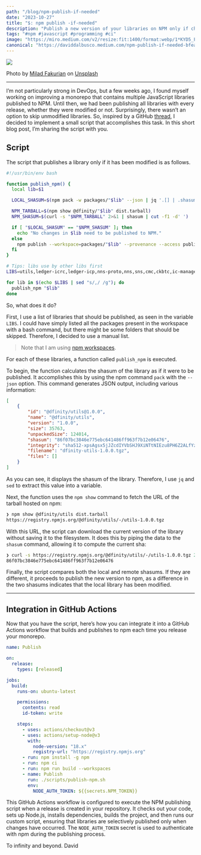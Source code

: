 ```yaml
---
path: "/blog/npm-publish-if-needed"
date: "2023-10-27"
title: "$: npm publish -if-needed"
description: "Publish a new version of your libraries on NPM only if changes have been made."
tags: "#npm #javascript #programming #ci"
image: "https://miro.medium.com/v2/resize:fit:1400/format:webp/1*KYD5_FMmuJCIbp2--hBcvA.jpeg"
canonical: "https://daviddalbusco.medium.com/npm-publish-if-needed-bfeaa781dfd0"
---
```


![](https://cdn-images-1.medium.com/max/6720/1*KYD5_FMmuJCIbp2--hBcvA.jpeg)

Photo by [Milad Fakurian](https://unsplash.com/fr/@fakurian?utm_content=creditCopyText&utm_medium=referral&utm_source=unsplash) on [Unsplash](https://unsplash.com/fr/photos/tableau-abstrait-rose-vert-et-bleu-UYgrVfIhBec?utm_content=creditCopyText&utm_medium=referral&utm_source=unsplash)

---

I’m not particularly strong in DevOps, but a few weeks ago, I found myself working on improving a monorepo that contains multiple JavaScript libraries published to NPM. Until then, we had been publishing all libraries with every release, whether they were modified or not. Surprisingly, there wasn’t an option to skip unmodified libraries. So, inspired by a GitHub [thread](https://github.com/npm/rfcs/issues/466), I decided to implement a small script that accomplishes this task. In this short blog post, I’m sharing the script with you.

## Script

The script that publishes a library only if it has been modified is as follows.

```bash
#!/usr/bin/env bash

function publish_npm() {
  local lib=$1

  LOCAL_SHASUM=$(npm pack -w packages/"$lib" --json | jq '.[] | .shasum' | sed -r 's/^"|"$//g')

  NPM_TARBALL=$(npm show @dfinity/"$lib" dist.tarball)
  NPM_SHASUM=$(curl -s "$NPM_TARBALL" 2>&1 | shasum | cut -f1 -d' ')

  if [ "$LOCAL_SHASUM" == "$NPM_SHASUM" ]; then
    echo "No changes in $lib need to be published to NPM."
  else
    npm publish --workspace=packages/"$lib" --provenance --access public
  fi
}

# Tips: libs use by other libs first
LIBS=utils,ledger-icrc,ledger-icp,nns-proto,nns,sns,cmc,ckbtc,ic-management

for lib in $(echo $LIBS | sed "s/,/ /g"); do
  publish_npm "$lib"
done
```

So, what does it do?

First, I use a list of libraries that should be published, as seen in the variable `LIBS`. I could have simply listed all the packages present in the workspace with a bash command, but there might be some folders that should be skipped. Therefore, I decided to use a manual list.

> Note that I am using [npm workspaces](https://docs.npmjs.com/cli/v7/using-npm/workspaces).

For each of these libraries, a function called `publish_npm` is executed.

To begin, the function calculates the shasum of the library as if it were to be published. It accomplishes this by using the npm command `pack` with the `--json` option. This command generates JSON output, including various information:

```json
[
	{
		"id": "@dfinity/utils@1.0.0",
		"name": "@dfinity/utils",
		"version": "1.0.0",
		"size": 35763,
		"unpackedSize": 124014,
		"shasum": "86f07bc3846e775ebc641486ff963f7b12e06476",
		"integrity": "sha512-xpsAgsx5jJZcdIYVbSHJ9XiNTtNIEzu8PH6Z2ALfYzF5an6B1HHTOGmhGUfLFBiEbQAyGb0zULcqBUV6lFVlCg==",
		"filename": "dfinity-utils-1.0.0.tgz",
		"files": []
	}
]
```

As you can see, it displays the shasum of the library. Therefore, I use `jq` and `sed` to extract this value into a variable.

Next, the function uses the `npm show` command to fetch the URL of the tarball hosted on npm:

```bash
❯ npm show @dfinity/utils dist.tarball
https://registry.npmjs.org/@dfinity/utils/-/utils-1.0.0.tgz
```

With this URL, the script can download the current version of the library without saving it to the filesystem. It does this by piping the data to the `shasum` command, allowing it to compute the current sha:

```bash
❯ curl -s https://registry.npmjs.org/@dfinity/utils/-/utils-1.0.0.tgz 2>&1 | shasum | cut -f1 -d' '
86f07bc3846e775ebc641486ff963f7b12e06476
```

Finally, the script compares both the local and remote shasums. If they are different, it proceeds to publish the new version to npm, as a difference in the two shasums indicates that the local library has been modified.

---

## Integration in GitHub Actions

Now that you have the script, here’s how you can integrate it into a GitHub Actions workflow that builds and publishes to npm each time you release your monorepo.

```yaml
name: Publish

on:
  release:
    types: [released]

jobs:
  build:
    runs-on: ubuntu-latest

    permissions:
      contents: read
      id-token: write

    steps:
      - uses: actions/checkout@v3
      - uses: actions/setup-node@v3
        with:
          node-version: "18.x"
          registry-url: "https://registry.npmjs.org"
      - run: npm install -g npm
      - run: npm ci
      - run: npm run build --workspaces
      - name: Publish
        run: ./scripts/publish-npm.sh
        env:
          NODE_AUTH_TOKEN: ${{secrets.NPM_TOKEN}}
```

This GitHub Actions workflow is configured to execute the NPM publishing script when a release is created in your repository. It checks out your code, sets up Node.js, installs dependencies, builds the project, and then runs our custom script, ensuring that libraries are selectively published only when changes have occurred. The `NODE_AUTH_TOKEN` secret is used to authenticate with npm during the publishing process.

To infinity and beyond.
David
